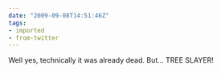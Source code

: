 ```yaml
---
date: "2009-09-08T14:51:46Z"
tags:
- imported
- from-twitter
---
```

Well yes, technically it was already dead. But... TREE SLAYER!
